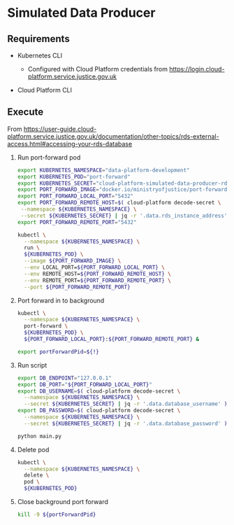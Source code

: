 # Simulated Data Producer

## Requirements

- Kubernetes CLI

  - Configured with Cloud Platform credentials from
    <https://login.cloud-platform.service.justice.gov.uk>

- Cloud Platform CLI

## Execute

From <https://user-guide.cloud-platform.service.justice.gov.uk/documentation/other-topics/rds-external-access.html#accessing-your-rds-database>

1. Run port-forward pod

   ```bash
   export KUBERNETES_NAMESPACE="data-platform-development"
   export KUBERNETES_POD="port-forward"
   export KUBERNETES_SECRET="cloud-platform-simulated-data-producer-rds"
   export PORT_FORWARD_IMAGE="docker.io/ministryofjustice/port-forward:1.0"
   export PORT_FORWARD_LOCAL_PORT="5432"
   export PORT_FORWARD_REMOTE_HOST=$( cloud-platform decode-secret \
    --namespace ${KUBERNETES_NAMESPACE} \
    --secret ${KUBERNETES_SECRET} | jq -r '.data.rds_instance_address' )
   export PORT_FORWARD_REMOTE_PORT="5432"

   kubectl \
     --namespace ${KUBERNETES_NAMESPACE} \
     run \
     ${KUBERNETES_POD} \
     --image ${PORT_FORWARD_IMAGE} \
     --env LOCAL_PORT=${PORT_FORWARD_LOCAL_PORT} \
     --env REMOTE_HOST=${PORT_FORWARD_REMOTE_HOST} \
     --env REMOTE_PORT=${PORT_FORWARD_REMOTE_PORT} \
     --port ${PORT_FORWARD_REMOTE_PORT}
   ```

1. Port forward in to background

   ```bash
   kubectl \
     --namespace ${KUBERNETES_NAMESPACE} \
     port-forward \
     ${KUBERNETES_POD} \
     ${PORT_FORWARD_LOCAL_PORT}:${PORT_FORWARD_REMOTE_PORT} &

   export portForwardPid=${!}
   ```

1. Run script

   ```bash
   export DB_ENDPOINT="127.0.0.1"
   export DB_PORT="${PORT_FORWARD_LOCAL_PORT}"
   export DB_USERNAME=$( cloud-platform decode-secret \
     --namespace ${KUBERNETES_NAMESPACE} \
     --secret ${KUBERNETES_SECRET} | jq -r '.data.database_username' )
   export DB_PASSWORD=$( cloud-platform decode-secret \
     --namespace ${KUBERNETES_NAMESPACE} \
     --secret ${KUBERNETES_SECRET} | jq -r '.data.database_password' )

   python main.py
   ```

1. Delete pod

   ```bash
   kubectl \
     --namespace ${KUBERNETES_NAMESPACE} \
     delete \
     pod \
     ${KUBERNETES_POD}
   ```

1. Close background port forward

   ```bash
   kill -9 ${portForwardPid}
   ```
